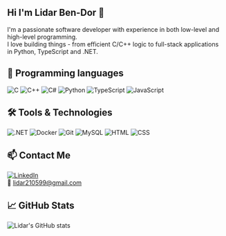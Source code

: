 ## Hi I'm Lidar Ben-Dor 👋

I'm a passionate software developer with experience in both low-level and high-level programming.  
I love building things - from efficient C/C++ logic to full-stack applications in Python, TypeScript and .NET.

## 🧠 Programming languages
![C](https://img.shields.io/badge/C-00599C?style=flat&logo=c&logoColor=white)
![C++](https://img.shields.io/badge/C++-00599C?style=flat&logo=cplusplus&logoColor=white)
![C#](https://img.shields.io/badge/C%23-239120?style=flat&logo=csharp&logoColor=white)
![Python](https://img.shields.io/badge/Python-3776AB?style=flat&logo=python&logoColor=white)
![TypeScript](https://img.shields.io/badge/TypeScript-3178C6?style=flat&logo=typescript&logoColor=white)
![JavaScript](https://img.shields.io/badge/JavaScript-F7DF1E?style=flat&logo=javascript&logoColor=black)

## 🛠️ Tools & Technologies

![.NET](https://img.shields.io/badge/.NET-512BD4?style=flat&logo=dotnet&logoColor=white)
![Docker](https://img.shields.io/badge/Docker-2496ED?style=flat&logo=docker&logoColor=white)
![Git](https://img.shields.io/badge/Git-F05032?style=flat&logo=git&logoColor=white)
![MySQL](https://img.shields.io/badge/MySQL-4479A1?style=flat&logo=mysql&logoColor=white)
![HTML](https://img.shields.io/badge/HTML5-E34F26?style=flat&logo=html5&logoColor=white)
![CSS](https://img.shields.io/badge/CSS3-1572B6?style=flat&logo=css3&logoColor=white)

## 📫 Contact Me

[![LinkedIn](https://img.shields.io/badge/LinkedIn-0077B5?style=flat&logo=linkedin&logoColor=white)](https://www.linkedin.com/in/lidar-ben-dor-199575236/)  
📧 lidar210599@gmail.com

## 📈 GitHub Stats

![Lidar's GitHub stats](https://github-readme-stats.vercel.app/api?username=lidar-ben-dor&show_icons=true&theme=tokyonight)


<!--
**lidarbd/lidarbd** is a ✨ _special_ ✨ repository because its `README.md` (this file) appears on your GitHub profile.

Here are some ideas to get you started:

- 🔭 I’m currently working on ...
- 🌱 I’m currently learning ...
- 👯 I’m looking to collaborate on ...
- 🤔 I’m looking for help with ...
- 💬 Ask me about ...
- 📫 How to reach me: ...
- 😄 Pronouns: ...
- ⚡ Fun fact: ...
-->
